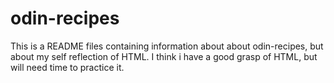 # odin-recipes

This is a README files containing information about about odin-recipes, but about my self reflection of HTML. I think i have a good grasp of HTML, but 
will need time to practice it. 
